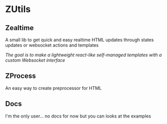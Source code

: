 # ZUtils

## Zealtime

A small lib to get quick and easy realtime HTML updates through states updates or websocket actions and templates

*The goal is to make a lightweight react-like self-managed templates with a custom Websocket interface*

## ZProcess

An easy way to create preprocessor for HTML

## Docs

I'm the only user... no docs for now but you can looks at the examples